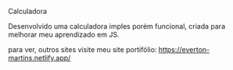 Calculadora

Desenvolvido uma calculadora imples porém funcional,
criada para melhorar meu aprendizado em JS.

para ver, outros sites visite meu site portifólio:
https://everton-martins.netlify.app/
